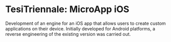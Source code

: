# TesiTriennale: MicroApp iOS
Development of an engine for an iOS app that allows users to create custom applications on their device. Initially developed for Android platforms, a reverse engineering of the existing version was carried out.
